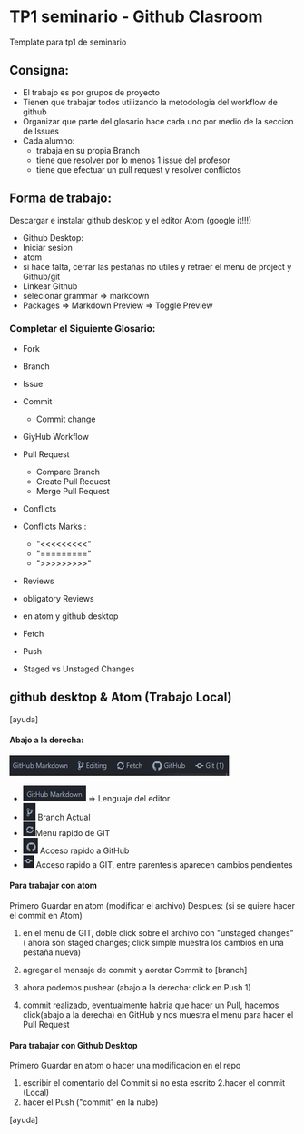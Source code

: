 # TP1 seminario - Github Clasroom
 Template para tp1 de seminario

 ## Consigna:
 * El trabajo es por grupos de proyecto
 * Tienen que trabajar todos utilizando la metodologia del workflow de github
 * Organizar que parte del glosario hace cada uno por medio de la seccion de Issues
 * Cada alumno:
    * trabaja en su propia Branch
    * tiene que resolver por lo menos 1 issue del profesor
    * tiene que efectuar un pull request y resolver conflictos


## Forma de trabajo:

Descargar e instalar github desktop y el editor Atom (google it!!!)
 * Github Desktop:
  * Iniciar sesion
 * atom
  * si hace falta,   cerrar las pestañas no utiles y retraer el menu de project y Github/git
  * Linkear Github
  * selecionar grammar => markdown
  * Packages => Markdown Preview => Toggle Preview



 ### Completar el Siguiente Glosario:
 * Fork
 * Branch
 * Issue
 * Commit
   * Commit change
 * GiyHub Workflow
 * Pull Request
   * Compare Branch
   * Create Pull Request
   * Merge Pull Request
 * Conflicts
  * Conflicts Marks :
    * "<<<<<<<<<"
    * "========="
    * ">>>>>>>>>"

 * Reviews
  * obligatory Reviews
 * en atom y github desktop
  * Fetch
  * Push
  * Staged vs Unstaged Changes
 
## github desktop & Atom (Trabajo Local)

\[ayuda\]
#### Abajo a la derecha:
![captura de barra de estado de atom](Atom.jpg)

* ![](lenguaje.jpg) => Lenguaje del editor
* ![](branch.jpg) Branch Actual
* ![](Fetch.jpg)Menu rapido de GIT
* ![](github.jpg) Acceso rapido a GitHub
* ![](git.jpg) Acceso rapido a GIT, entre parentesis aparecen cambios pendientes



#### Para trabajar con atom
Primero Guardar en atom (modificar el archivo)
Despues:
(si se quiere hacer el commit en Atom)      
1.    en el menu de GIT, doble click sobre el archivo con "unstaged changes" ( ahora son staged changes; click simple muestra los cambios en una pestaña nueva)
2. agregar el mensaje de commit y aoretar Commit to \[branch\]

3. ahora podemos pushear (abajo a la derecha: click en Push 1)
4. commit realizado, eventualmente habria que hacer un Pull, hacemos click(abajo a la derecha) en GitHub y nos muestra el menu para hacer el Pull Request

#### Para trabajar con Github Desktop
Primero Guardar en atom o hacer una modificacion en el repo
 1. escribir el comentario del Commit si no esta escrito
 2.hacer el commit (Local)
 3. hacer el Push ("commit" en la nube)

\[ayuda\]

